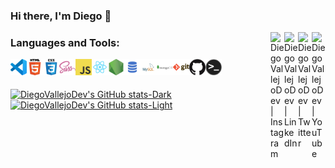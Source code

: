 ### Hi there, I'm Diego 👋
[<img align="right" alt="DiegoVallejoDev | YouTube" width="22px" src="https://cdn.jsdelivr.net/npm/simple-icons@v3/icons/youtube.svg" />][youtube]
[<img align="right" alt="DiegoVallejoDev | Twitter" width="22px" src="https://cdn.jsdelivr.net/npm/simple-icons@v3/icons/twitter.svg" />][twitter]
[<img align="right" alt="DiegoVallejoDev | LinkedIn" width="22px" src="https://cdn.jsdelivr.net/npm/simple-icons@v3/icons/linkedin.svg" />][linkedin]
[<img align="right" alt="DiegoVallejoDev | Instagram" width="22px" src="https://cdn.jsdelivr.net/npm/simple-icons@v3/icons/instagram.svg" />][instagram]


### Languages and Tools:
<img align="left" alt="Visual Studio Code" width="26px" src="https://raw.githubusercontent.com/github/explore/80688e429a7d4ef2fca1e82350fe8e3517d3494d/topics/visual-studio-code/visual-studio-code.png" />
<img align="left" alt="HTML5" width="26px" src="https://raw.githubusercontent.com/github/explore/80688e429a7d4ef2fca1e82350fe8e3517d3494d/topics/html/html.png" />
<img align="left" alt="CSS3" width="26px" src="https://raw.githubusercontent.com/github/explore/80688e429a7d4ef2fca1e82350fe8e3517d3494d/topics/css/css.png" />
<img align="left" alt="Sass" width="26px" src="https://raw.githubusercontent.com/github/explore/80688e429a7d4ef2fca1e82350fe8e3517d3494d/topics/sass/sass.png" />
<img align="left" alt="JavaScript" width="26px" src="https://raw.githubusercontent.com/github/explore/80688e429a7d4ef2fca1e82350fe8e3517d3494d/topics/javascript/javascript.png" />
<img align="left" alt="React" width="26px" src="https://raw.githubusercontent.com/github/explore/80688e429a7d4ef2fca1e82350fe8e3517d3494d/topics/react/react.png" />
<img align="left" alt="Node.js" width="26px" src="https://raw.githubusercontent.com/github/explore/80688e429a7d4ef2fca1e82350fe8e3517d3494d/topics/nodejs/nodejs.png" />
<img align="left" alt="SQL" width="26px" src="https://raw.githubusercontent.com/github/explore/80688e429a7d4ef2fca1e82350fe8e3517d3494d/topics/sql/sql.png" />
<img align="left" alt="MySQL" width="26px" src="https://raw.githubusercontent.com/github/explore/80688e429a7d4ef2fca1e82350fe8e3517d3494d/topics/mysql/mysql.png" />
<img align="left" alt="MongoDB" width="26px" src="https://raw.githubusercontent.com/github/explore/80688e429a7d4ef2fca1e82350fe8e3517d3494d/topics/mongodb/mongodb.png" />
<img align="left" alt="Git" width="26px" src="https://raw.githubusercontent.com/github/explore/80688e429a7d4ef2fca1e82350fe8e3517d3494d/topics/git/git.png" />
<img align="left" alt="GitHub" width="26px" src="https://raw.githubusercontent.com/github/explore/78df643247d429f6cc873026c0622819ad797942/topics/github/github.png" />
<img align="left" alt="HTML5" width="26px" src="https://raw.githubusercontent.com/github/explore/80688e429a7d4ef2fca1e82350fe8e3517d3494d/topics/terminal/terminal.png" />
<br/><br/>

[![DiegoVallejoDev's GitHub stats-Dark](https://github-readme-stats.vercel.app/api?username=DiegoVallejoDev&show_icons=true&theme=dark#gh-dark-mode-only)](https://github.com/DiegoVallejoDev/github-readme-stats#gh-dark-mode-only)
[![DiegoVallejoDev's GitHub stats-Light](https://github-readme-stats.vercel.app/api?username=DiegoVallejoDev&show_icons=true&theme=default#gh-light-mode-only)](https://github.com/DiegoVallejoDev/github-readme-stats#gh-light-mode-only)
<br/><br/><br/><br/>


[weaglex]: https://github.com/weaglex
[twitter]: https://twitter.com/Destructor1702
[youtube]: https://www.youtube.com/channel/UC2cGC-9iYLoq36cakAFLgSg
[instagram]: https://www.instagram.com/diego_1702
[linkedin]: https://www.linkedin.com/in/diego-vallejo/

